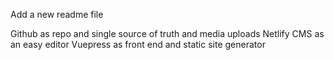 Add a new readme file

Github as repo and single source of truth and media uploads
Netlify CMS as an easy editor
Vuepress as front end and static site generator